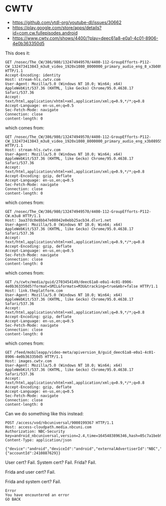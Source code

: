 # CWTV

- https://github.com/ytdl-org/youtube-dl/issues/30662
- https://play.google.com/store/apps/details?id=com.cw.fullepisodes.android
- https://www.cwtv.com/shows/4400/?play=deec61a8-e0a1-4c01-8906-4e0b363350d5

This does it:

~~~
GET /nosec/The_CW/386/980/132474949570/4400-112-GroupEfforts-P112-CW_132473413843_m3u8_video_1920x1080_8000000_primary_audio_eng_8_x3b089552e15a45689836dc3c5b75b903_00001.ts HTTP/1.1
Accept-Encoding: identity
Host: stream-hls.cwtv.com
User-Agent: Mozilla/5.0 (Windows NT 10.0; Win64; x64) AppleWebKit/537.36 (KHTML, like Gecko) Chrome/95.0.4638.17 Safari/537.36
Accept: text/html,application/xhtml+xml,application/xml;q=0.9,*/*;q=0.8
Accept-Language: en-us,en;q=0.5
Sec-Fetch-Mode: navigate
Connection: close
content-length: 0
~~~

which comes from:

~~~
GET /nosec/The_CW/386/980/132474949570/4400-112-GroupEfforts-P112-CW_132473413843_m3u8_video_1920x1080_8000000_primary_audio_eng_x3b089552e15a45689836dc3c5b75b903_8.m3u8 HTTP/1.1
Host: stream-hls.cwtv.com
User-Agent: Mozilla/5.0 (Windows NT 10.0; Win64; x64) AppleWebKit/537.36 (KHTML, like Gecko) Chrome/95.0.4638.17 Safari/537.36
Accept: text/html,application/xhtml+xml,application/xml;q=0.9,*/*;q=0.8
Accept-Encoding: gzip, deflate
Accept-Language: en-us,en;q=0.5
Sec-Fetch-Mode: navigate
Connection: close
content-length: 0
~~~

which comes from:

~~~
GET /nosec/The_CW/386/980/132474949570/4400-112-GroupEfforts-P112-CW.m3u8 HTTP/1.1
Host: 3aa37dc0e8bb47e08042e0ebb25acb34.dlvr1.net
User-Agent: Mozilla/5.0 (Windows NT 10.0; Win64; x64) AppleWebKit/537.36 (KHTML, like Gecko) Chrome/95.0.4638.17 Safari/537.36
Accept: text/html,application/xhtml+xml,application/xml;q=0.9,*/*;q=0.8
Accept-Encoding: gzip, deflate
Accept-Language: en-us,en;q=0.5
Sec-Fetch-Mode: navigate
Connection: close
content-length: 0
~~~

which comes from:

~~~
GET /s/cwtv/media/guid/2703454149/deec61a8-e0a1-4c01-8906-4e0b363350d5?format=SMIL&formats=M3U&tracking=true&mbr=false HTTP/1.1
Host: link.theplatform.com
User-Agent: Mozilla/5.0 (Windows NT 10.0; Win64; x64) AppleWebKit/537.36 (KHTML, like Gecko) Chrome/95.0.4638.17 Safari/537.36
Accept: text/html,application/xhtml+xml,application/xml;q=0.9,*/*;q=0.8
Accept-Encoding: gzip, deflate
Accept-Language: en-us,en;q=0.5
Sec-Fetch-Mode: navigate
Connection: close
content-length: 0
~~~

which comes from:

~~~
GET /feed/mobileapp/video-meta/apiversion_8/guid_deec61a8-e0a1-4c01-8906-4e0b363350d5 HTTP/1.1
Host: images.cwtv.com
User-Agent: Mozilla/5.0 (Windows NT 10.0; Win64; x64) AppleWebKit/537.36 (KHTML, like Gecko) Chrome/95.0.4638.17 Safari/537.36
Accept: text/html,application/xhtml+xml,application/xml;q=0.9,*/*;q=0.8
Accept-Encoding: gzip, deflate
Accept-Language: en-us,en;q=0.5
Sec-Fetch-Mode: navigate
Connection: close
content-length: 0
~~~

Can we do something like this instead:

~~~
POST /access/vod/nbcuniversal/9000199367 HTTP/1.1
Host: access-cloudpath.media.nbcuni.com
Authorization: NBC-Security key=android_nbcuniversal,version=2.4,time=1645483896346,hash=05c7a1beb90e1072f3fa6be0b687e86edd50cb4874cda231065c8da1acb4b6a0
Content-Type: application/json

{"device":"android","deviceId":"android","externalAdvertiserId":"NBC","mpx":{"accountId":2410887629}}
~~~

User cert? Fail. System cert? Fail. Frida? Fail.

Frida and user cert? Fail.

Frida and system cert? Fail.

~~~
Error
You have encountered an error
GO BACK
~~~
